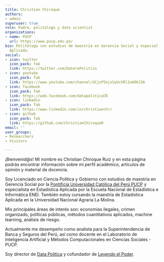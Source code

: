 ```yaml
---
title: Christian Chiroque
authors:
- admin
superuser: true
role: Padre, politólogo y data scientist
organizations:
- name: PUCP
  url: https://www.pucp.edu.pe/
bio: Politólogo con estudios de maestría en Gerencia Social y especialista de Estadística
  Aplicada.
social:
- icon: twitter
  icon_pack: fab
  link: https://twitter.com/DateroPolitico
- icon: youtube
  icon_pack: fab
  link: https://www.youtube.com/channel/UCjsP5ejsSyUchRl2oA96J3A
- icon: facebook
  icon_pack: fab
  link: https://web.facebook.com/datapoliticaCR
- icon: linkedin
  icon_pack: fab
  link: https://www.linkedin.com/in/christianchr/
- icon: github
  icon_pack: fab
  link: https://github.com/ChristianChiroqueR
email: ''
user_groups:
- Researchers
- Visitors

---
```

¡Bienvenid@s! Mi nombre es Christian Chiroque Ruiz y en esta página podrás encontrar información sobre mi perfil académico, artículos de opinión y material de docencia. 

Soy Licenciado en Ciencia Política y Gobierno con estudios de maestría en Gerencia Social por la [Pontificia Universidad Católica del Perú PUCP](https://www.pucp.edu.pe/) y especialista en Estadística Aplicada por la Escuela Nacional de Estadística e Informática ENEI. También estoy cursando la maestría de Estadística Aplicada en la Universidad Nacional Agraria La Molina.

Mis principales áreas de interés son: economías ilegales, crimen organizado, políticas públicas, métodos cuantitativos aplicados, machine learning, análisis de riesgo.

Actualmente me desempeño como analista para la Superintendencia de Banca y Seguros del Perú, así como docente en el Laboratorio de Inteligencia Artificial y Métodos Computacionales en Ciencias Sociales - PUCP. 

Soy director de [Data Política](https://www.youtube.com/channel/UCjsP5ejsSyUchRl2oA96J3A) y cofundador de [Leyendo el Poder](https://www.facebook.com/leyendoelpoder/).